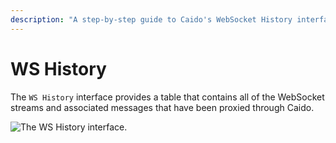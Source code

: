 ```yaml
---
description: "A step-by-step guide to Caido's WebSocket History interface for viewing and analyzing all proxied WebSocket streams and messages."
---
```


# WS History

The `WS History` interface provides a table that contains all of the WebSocket streams and associated messages that have been proxied through Caido.

<img alt="The WS History interface." src="/_images/ws_history_interface.png" center>
